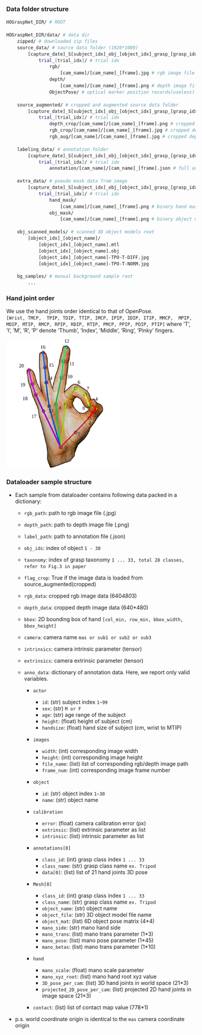 
### Data folder structure
```bash
HOGraspNet_DIR/ # ROOT

HOGraspNet_DIR/data/ # data dir
    zipped/ # downloaded zip files
    source_data/ # source data folder (1920*1080)
        [capture_date]_S[subject_idx]_obj_[object_idx]_grasp_[grasp_idx]/ # sequence name
            trial_[trial_idx]/ # trial idx
                rgb/
                    [cam_name]/[cam_name]_[frame].jpg # rgb image file
                depth/
                    [cam_name]/[cam_name]_[frame].png # depth image file
                ObjectPose/ # optical marker position records(useless)

    source_augmented/ # cropped and augmented source data folder
        [capture_date]_S[subject_idx]_obj_[object_idx]_grasp_[grasp_idx]/ # sequence name
            trial_[trial_idx]/ # trial idx
                depth_crop/[cam_name]/[cam_name]_[frame].png # cropped depth image file (640*480)
                rgb_crop/[cam_name]/[cam_name]_[frame].jpg # cropped depth image file (640*480)
                rgb_aug/[cam_name]/[cam_name]_[frame].jpg # cropped depth image file (640*480)

    labeling_data/ # annotation folder
        [capture_date]_S[subject_idx]_obj_[object_idx]_grasp_[grasp_idx]/ # sequence name
            trial_[trial_idx]/ # trial idx
                annotation/[cam_name]/[cam_name]_[frame].json # full annotation file

    extra_data/ # pseudo mask data from image
        [capture_date]_S[subject_idx]_obj_[object_idx]_grasp_[grasp_idx]/ # sequence name
            trial_[trial_idx]/ # trial idx
                hand_mask/
                    [cam_name]/[cam_name]_[frame].png # binary hand mask 
                obj_mask/
                    [cam_name]/[cam_name]_[frame].png # binary object mask

    obj_scanned_models/ # scanned 3D object models root
        [object_idx]_[object_name]/
            [object_idx]_[object_name].mtl
            [object_idx]_[object_name].obj
            [object_idx]_[object_name]-TPO-T-DIFF.jpg
            [object_idx]_[object_name]-TPO-T-NORM.jpg
            
    bg_samples/ # manual background sample root
        ...         
```

### Hand joint order 
We use the hand joints order identical to that of OpenPose.   
`[Wrist, TMCP,  TPIP, TDIP, TTIP, IMCP, IPIP, IDIP, ITIP, MMCP,  MPIP, MDIP, MTIP, RMCP, RPIP, RDIP, RTIP, PMCP, PPIP, PDIP, PTIP]`
where ’T’, ’I’, ’M’, ’R’, ’P’ denote ’Thumb’, ’Index’, ’Middle’, ’Ring’, ’Pinky’ fingers.

<img src="joint_order.png" alt="drawing" width="300"/>


### Dataloader sample structure
* Each sample from dataloader contains following data packed in a dictionary:
    * `rgb_path`: path to rgb image file (.jpg)
    * `depth_path`: path to depth image file (.png)
    * `label_path`: path to annotation file (.json)
    * `obj_ids`: index of object `1 - 30`
    * `taxonomy`: index of grasp taxonomy `1 ... 33, total 28 classes, refer to Fig.3 in paper`
    * `flag_crop`: True if the image data is loaded from source_augmented(cropped)
    * `rgb_data`: cropped rgb image data (640*480*3)
    * `depth_data`: cropped depth image data (640*480)
    * `bbox`: 2D bounding box of hand `[col_min, row_min, bbox_width, bbox_height]`
    * `camera`: camera name `mas or sub1 or sub2 or sub3`
    * `intrinsics`: camera intrinsic parameter (tensor)
    * `extrinsics`: camera extrinsic parameter (tensor)
    
    * `anno_data`: dictionary of annotation data. Here, we report only valid variables.
        * `actor`
            * `id`: (str) subject index `1~99`
            * `sex`: (str) `M or F`
            * `age`: (str) age range of the subject
            * `height`: (float) height of subject (cm)
            * `handsize`: (float) hand size of subject (cm, wrist to MTIP)

        * `images`
            * `width`: (int) corresponding image width
            * `height`: (int) corresponding image height
            * `file_name`: (list) list of corresponding rgb/depth image path 
            * `frame_num`: (int) corresponding image frame number

        * `object`
            * `id`: (str) object index `1~30`
            * `name`: (str) object name

        * `calibration`
            * `error`: (float) camera calibration error (px)
            * `extrinsic`: (list) extrinsic parameter as list 
            * `intrinsic`: (list) intrinsic parameter as list

        * `annotations[0]`
            * `class_id`: (int) grasp class index `1 ... 33`
            * `class_name`: (str) grasp class name `ex. Tripod`
            * `data[0]`: (list) list of 21 hand joints 3D pose

        * `Mesh[0]`
            * `class_id`: (int) grasp class index `1 ... 33`
            * `class_name`: (str) grasp class name `ex. Tripod`
            * `object_name`: (str) object name
            * `object_file`: (str) 3D object model file name
            * `object_mat`: (list) 6D object pose matrix (4*4)
            * `mano_side`: (str) mano hand side
            * `mano_trans`: (list) mano trans parameter (1*3)
            * `mano_pose`: (list) mano pose parameter (1*45)
            * `mano_betas`: (list) mano trans parameter (1*10)

        * `hand`
            * `mano_scale`: (float) mano scale parameter
            * `mano_xyz_root`: (list) mano hand root xyz value
            * `3D_pose_per_cam`: (list) 3D hand joints in world space (21*3) 
            * `projected_2D_pose_per_cam`: (list) projected 2D hand joints in image space (21*3) 

        * `contact`: (list) list of contact map value (778*1)

* p.s. world coordinate origin is identical to the `mas` camera coordinate origin